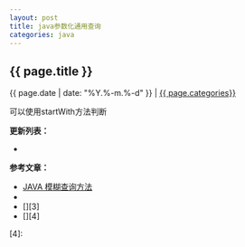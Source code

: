 ```yaml
---
layout: post
title: java参数化通用查询
categories: java
---
```


## {{ page.title }}

{{ page.date | date: "%Y.%-m.%-d" }} | <a href="/archive#{{ page.categories }}">{{ page.categories}}</a>

可以使用startWith方法判断

**更新列表：**

*



**参考文章：**

* [JAVA 模糊查询方法][1]
* [][2]
* [][3]
* [][4]


[1]: https://www.bbsmax.com/A/kvJ3mmApdg/
[2]: 
[3]: 
[4]: 